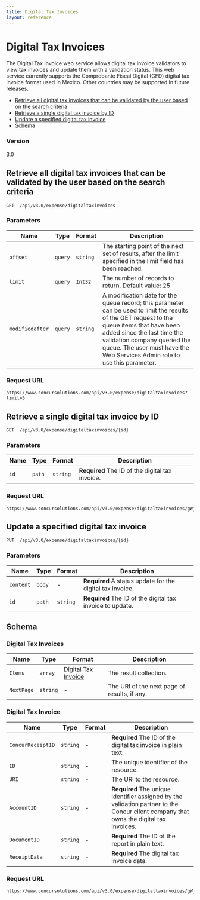 ```yaml
---
title: Digital Tax Invoices
layout: reference
---
```


# Digital Tax Invoices

The Digital Tax Invoice web service allows digital tax invoice validators to view tax invoices and update them with a validation status. This web service currently supports the Comprobante Fiscal Digital (CFD) digital tax invoice format used in Mexico. Other countries may be supported in future releases.

* [Retrieve all digital tax invoices that can be validated by the user based on the search criteria](#get)
* [Retrieve a single digital tax invoice by ID](#getID)
* [Update a specified digital tax invoice](#put)
* [Schema](#schema)

### Version
3.0

## <a name="get"></a>Retrieve all digital tax invoices that can be validated by the user based on the search criteria

    GET  /api/v3.0/expense/digitaltaxinvoices

        
### Parameters

|Name | Type | Format | Description
|-----|------|--------|------------			
|`offset`	|	`query`	|	`string`	|	The starting point of the next set of results, after the limit specified in the limit field has been reached.
|`limit`	|	`query`	|	`Int32`	|	The number of records to return. Default value: 25
|`modifiedafter`	|	`query`	|	`string`	|	A modification date for the queue record; this parameter can be used to limit the results of the GET request to the queue items that have been added since the last time the validation company queried the queue. The user must have the Web Services Admin role to use this parameter.


### Request URL

```
https://www.concursolutions.com/api/v3.0/expense/digitaltaxinvoices?limit=5
```


## <a name="getID"></a>Retrieve a single digital tax invoice by ID

    GET  /api/v3.0/expense/digitaltaxinvoices/{id}


### Parameters

|Name | Type | Format | Description
|-----|------|--------|------------
|`id`	|	`path`	|	`string`	|	**Required** The ID of the digital tax invoice.


### Request URL

```
https://www.concursolutions.com/api/v3.0/expense/digitaltaxinvoices/gWj3IHRYiHZGRTDN6y4r4LN3phszY33HT%24pQ
```


## <a name="put"></a>Update a specified digital tax invoice

    PUT  /api/v3.0/expense/digitaltaxinvoices/{id}


### Parameters

|Name | Type | Format | Description
|-----|------|--------|------------
|`content`	|	`body`	|	-	|	**Required** A status update for the digital tax invoice.
|`id`	|	`path`	|	`string`	|	**Required** The ID of the digital tax invoice to update.


## <a name="schema"></a>Schema


### <a name="digitaltaxinvoices"></a>Digital Tax Invoices

|Name | Type | Format | Description
|-----|------|--------|------------
|`Items`	|	`array`	|[Digital Tax Invoice](#digitaltaxinvoice)	|	The result collection.
|`NextPage`	|	`string` |	-	|	The URI of the next page of results, if any.


### <a name="digitaltaxinvoice"></a>Digital Tax Invoice

|Name | Type | Format | Description
|-----|------|--------|------------
|`ConcurReceiptID`	|	`string`|	-	|	**Required** The ID of the digital tax invoice in plain text.
|`ID`	|	`string`|	-	|	The unique identifier of the resource.
|`URI`	|	`string`|	-	|	The URI to the resource.
|`AccountID`	|	`string`|	-	|	**Required** The unique identifier assigned by the validation partner to the Concur client company that owns the digital tax invoices.
|`DocumentID`	|	`string`	|-	|	**Required** The ID of the report in plain text.
|`ReceiptData`	|	`string`|	-	|	**Required** The digital tax invoice data.

### Request URL

```
https://www.concursolutions.com/api/v3.0/expense/digitaltaxinvoices/gWj3IHRYiHZGUtIO83ILhbNHqCsjMmkvj%24pQ
```
